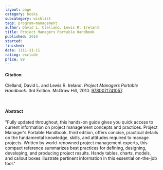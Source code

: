 ```yaml
---
layout: page
category: books
subcategory: wishlist
tags: program-management
author: David L. Clelland, Lewis R. Ireland
title: Project Managers Portable Handbook
published: 2010
started:
finished:
date: 1111-11-11
rating: exclude
price: 89
---
```


#### Citation

Clelland, David L. and Lewis R. Ireland. *Project Managers Portable Handbook.* 3rd Edition. ‎McGraw Hill, 2010. [9780071741057](https://www.amazon.ca/Project-Managers-Portable-Handbook-Third/dp/0071741054).

<br>

#### Abstract

"Fully updated throughout, this hands-on guide gives you quick access to current information on project management concepts and practices. Project Manager's Portable Handbook. third edition, offers concise, practical details on the fundamental knowledge, skills, and attitudes required to manage projects. Written by world-renowned project management experts, this compact reference summarizes best practices for defining, designing, developing, and producing project results. Handy tables, charts, models, and callout boxes illustrate pertinent information in this essential on-the-job tool."
